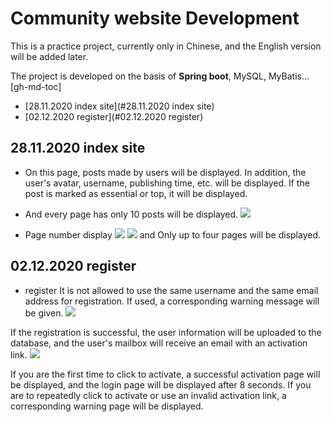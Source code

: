 # Community website Development
This is a practice project, currently only in Chinese, and the English version will be added later.

The project is developed on the basis of **Spring boot**, MySQL, MyBatis...
[gh-md-toc]
- [28.11.2020 index site](#28.11.2020 index site)
- [02.12.2020 register](#02.12.2020 register)
## 28.11.2020 index site 
* On this page, posts made by users will be displayed. In addition, the user's avatar, username, publishing time, etc. will be displayed. If the post is marked as essential or top, it will be displayed.
* And every page has only 10 posts will be displayed.
![](https://i.imgur.com/kHREX4p.png)

* Page number display
![](https://i.imgur.com/fGZEcGV.png)
![](https://i.imgur.com/hzTYZom.png)
and Only up to four pages will be displayed.

## 02.12.2020 register
* register
It is not allowed to use the same username and the same email address for registration. If used, a corresponding warning message will be given. 
![](https://i.imgur.com/k9zjbrG.png)

If the registration is successful, the user information will be uploaded to the database, and the user's mailbox will receive an email with an activation link.
![](https://i.imgur.com/QvJrg8g.png)

If you are the first time to click to activate, a successful activation page will be displayed, and the login page will be displayed after 8 seconds. If you are to repeatedly click to activate or use an invalid activation link, a corresponding warning page will be displayed.
